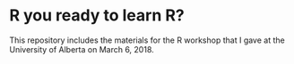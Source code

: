 # R you ready to learn R?

This repository includes the materials for the R workshop that I gave at the University of Alberta on March 6, 2018. 
